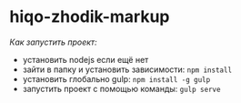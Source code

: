 # hiqo-zhodik-markup
*Как запустить проект:*  
- установить nodejs если ещё нет  
- зайти в папку и установить зависимости: `npm install`  
- установить глобально gulp: `npm install -g gulp`  
- запустить проект с помощью команды: `gulp serve`  